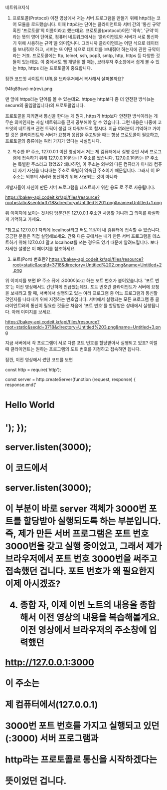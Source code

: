 네트워크지식

1. 프로토콜(Protocol)
   이전 영상에서 저는 서버 프로그램을 만들기 위해 http라는 코어 모듈을 로드했습니다. 이때 http라는 단어는 클라이언트와 서버 간의 '통신 규약' 혹인 '프로토콜'의 이름이라고 했는데요. 프로토콜(protocol)이란 '약속', '규약'이라는 뜻의 영어 단어로, 컴퓨터 네트워크에서는 '클라이언트와 서버가 서로 통신하기 위해 사용하는 규약'을 의미합니다. 그러니까 클라이언트는 어떤 식으로 데이터를 보내줘야 하고, 서버는 또 어떤 식으로 데이터를 보내줘야 하는지에 관한 규약이라는 거죠. 프로토콜에는 ftp, telnet, ssh, pop3, smtp, http, https 등 다양한 것들이 있는데요. 이 중에서도 웹 개발을 할 때는, 브라우저 주소창에서 쉽게 볼 수 있는 http, https 라는 프로토콜이 중요합니다.

잠깐 코드잇 사이트의 URL을 브라우저에서 복사해서 살펴볼까요?

94fq89svd-m(rev).png

맨 앞에 https라는 단어를 볼 수 있는데요. https는 http보다 좀 더 안전한 방식(s는 secure의 줄임말입니다)의 프로토콜입니다.

프로토콜을 지키면서 통신을 한다는 게 뭔지, https가 http보다 안전한 방식이라는 게 무슨 의미인지는 사실 네트워크를 깊게 공부해야 알 수 있습니다. 그런 내용은 나중에 코드잇의 네트워크 관련 토픽이 생길 때 다뤄보도록 합시다. 지금 여러분이 기억하고 가야 할 것은 클라이언트와 서버가 요청과 응답을 주고받을 때는 항상 프로토콜이 필요하고, 프로토콜의 종류에는 여러 가지가 있다는 사실입니다.

2. 특수한 IP 주소, 127.0.0.1
   이전 영상에서 저는 제 컴퓨터에서 실행 중인 서버 프로그램에 접속하기 위해 127.0.0.1이라는 IP 주소를 썼습니다. 127.0.0.1이라는 IP 주소는 특별한 주소라고 했었죠? 왜냐하면, 이 주소는 외부의 다른 컴퓨터가 아니라 컴퓨터 자기 자신을 나타내는 주소로 특별히 약속된 주소이기 때문입니다. 그래서 이 IP 주소는 외부의 서버와 통신하기 위해 사용되는 것이 아니라

개발자들이 자신이 만든 서버 프로그램을 테스트하기 위한 용도
로 주로 사용됩니다.

https://bakey-api.codeit.kr/api/files/resource?root=static&seqId=3718&directory=Untitled%201.png&name=Untitled+1.png

위 이미지에 보이는 것처럼 당분간은 127.0.0.1 주소만 사용할 거니까 그 의미를 확실하게 기억하고 가세요.

\*참고로 127.0.0.1 자리에 localhost라고 써도 똑같이 내 컴퓨터에 접속할 수 있습니다. 궁금한 분들은 직접 실험해보세요. 간혹 다른 곳에서는 내가 만든 서버 프로그램을 테스트하기 위해 127.0.0.1 말고 localhost를 쓰는 경우도 있기 때문에 알려드립니다. 보다 자세한 설명은 이 페이지를 참조하세요.

3. 포트(Port) 번호란?
   https://bakey-api.codeit.kr/api/files/resource?root=static&seqId=3718&directory=Untitled%202.png&name=Untitled+2.png

위 이미지를 보면 IP 주소 뒤에 :3000이라고 하는 포트 번호가 붙어있습니다. '포트 번호'는 이전 영상에서도 간단하게 언급했는데요. 포트 번호란 클라이언트가 서버에 요청을 보내려고 할 때, 서버에서 실행되고 있는 여러 프로그램 중 어느 프로그램과 통신할 것인지를 나타내기 위해 지정하는 번호입니다. 서버에서 실행되는 모든 프로그램 중 클라이언트와의 통신이 필요한 것들은 처음에 '포트 번호'를 할당받은 상태에서 실행됩니다. 아래 이미지를 보세요.

https://bakey-api.codeit.kr/api/files/resource?root=static&seqId=3718&directory=Untitled%203.png&name=Untitled+3.png

지금 서버에서 각 프로그램이 서로 다른 포트 번호를 할당받아서 실행되고 있죠? 이럴 때 클라이언트는 원하는 프로그램의 포트 번호를 지정하고 접속하면 됩니다.

잠깐, 이전 영상에서 썼던 코드를 보면

const http = require('http');

const server = http.createServer(function (request, response) {
response.end('<h1>Hello World<h1>');
});

server.listen(3000);

이 코드에서

server.listen(3000);

이 부분이 바로 server 객체가 3000번 포트를 할당받아 실행되도록 하는 부분입니다. 즉, 제가 만든 서버 프로그램은 포트 번호 3000번을 갖고 실행 중이었고, 그래서 제가 브라우저에서 포트 번호 3000번을 써주고 접속했던 겁니다. 포트 번호가 왜 필요한지 이제 아시겠죠?

4. 종합
   자, 이제 이번 노트의 내용을 종합해서 이전 영상의 내용을 복습해볼게요. 이전 영상에서 브라우저의 주소창에 입력했던

http://127.0.0.1:3000

이 주소는

제 컴퓨터에서(127.0.0.1)

3000번 포트 번호를 가지고 실행되고 있던(:3000) 서버 프로그램과

http라는 프로토콜로 통신을 시작하겠다는

뜻이었던 겁니다.
